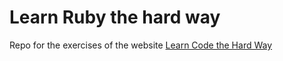 # Learn Ruby the hard way
Repo for the exercises of the website [Learn Code the Hard Way](https://learncodethehardway.org/ruby/)
